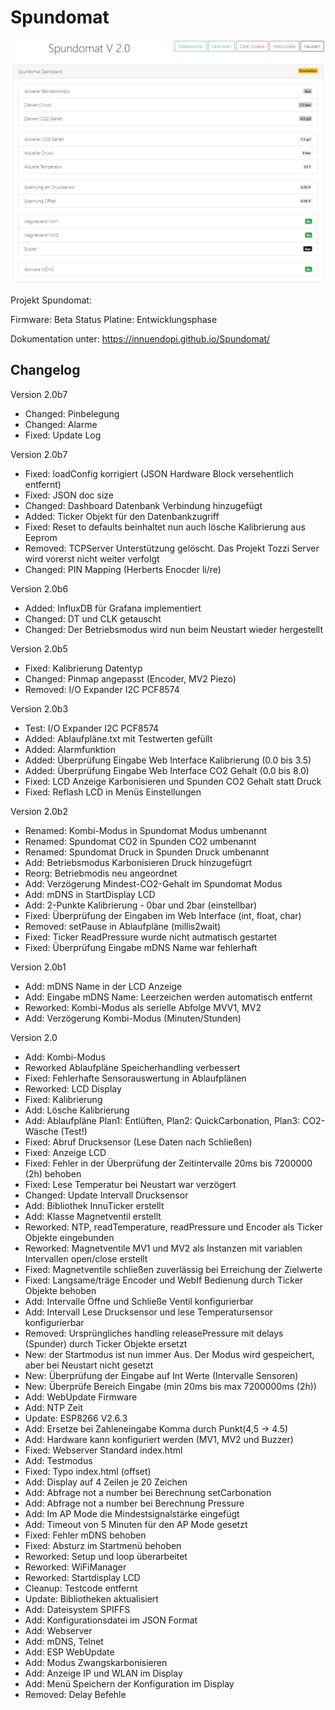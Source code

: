 # Spundomat

![ov1](/Info/Spundomat01.jpg)

Projekt Spundomat:

Firmware:   Beta Status
Platine:    Entwicklungsphase

Dokumentation unter: <https://innuendopi.github.io/Spundomat/>

## Changelog

Version 2.0b7

- Changed:  Pinbelegung
- Changed:  Alarme
- Fixed:    Update Log

Version 2.0b7

- Fixed:    loadConfig korrigiert (JSON Hardware Block versehentlich entfernt)
- Fixed:    JSON doc size
- Changed:  Dashboard Datenbank Verbindung hinzugefügt
- Added:    Ticker Objekt für den Datenbankzugriff
- Fixed:    Reset to defaults beinhaltet nun auch lösche Kalibrierung aus Eeprom
- Removed:  TCPServer Unterstützung gelöscht. Das Projekt Tozzi Server wird vorerst nicht weiter verfolgt
- Changed:  PIN Mapping (Herberts Enocder li/re)

Version 2.0b6

- Added:    InfluxDB für Grafana implementiert
- Changed:  DT und CLK getauscht
- Changed:  Der Betriebsmodus wird nun beim Neustart wieder hergestellt

Version 2.0b5

- Fixed:    Kalibrierung Datentyp
- Changed:  Pinmap angepasst (Encoder, MV2 Piezo)
- Removed:  I/O Expander I2C PCF8574

Version 2.0b3

- Test:     I/O Expander I2C PCF8574
- Added:    Ablaufpläne.txt mit Testwerten gefüllt
- Added:    Alarmfunktion
- Added:    Überprüfung Eingabe Web Interface Kalibrierung (0.0 bis 3.5)
- Added:    Überprüfung Eingabe Web Interface CO2 Gehalt (0.0 bis 8.0)
- Fixed:    LCD Anzeige Karbonisieren und Spunden CO2 Gehalt statt Druck
- Fixed:    Reflash LCD in Menüs Einstellungen

Version 2.0b2

- Renamed:  Kombi-Modus in Spundomat Modus umbenannt
- Renamed:  Spundomat CO2 in Spunden CO2 umbenannt
- Renamed:  Spundomat Druck in Spunden Druck umbenannt
- Add:      Betriebsmodus Karbonisieren Druck hinzugefügrt
- Reorg:    Betriebmodis neu angeordnet
- Add:      Verzögerung Mindest-CO2-Gehalt im Spundomat Modus
- Add:      mDNS in StartDisplay LCD
- Add:      2-Punkte Kalibrierung - 0bar und 2bar (einstellbar)
- Fixed:    Überprüfung der Eingaben im Web Interface (int, float, char)
- Removed:  setPause in Ablaufpläne (millis2wait)
- Fixed:    Ticker ReadPressure wurde nicht autmatisch gestartet
- Fixed:    Überprüfung Eingabe mDNS Name war fehlerhaft

Version 2.0b1

- Add:      mDNS Name in der LCD Anzeige
- Add:      Eingabe mDNS Name: Leerzeichen werden automatisch entfernt
- Reworked: Kombi-Modus als serielle Abfolge MVV1, MV2
- Add:      Verzögerung Kombi-Modus (Minuten/Stunden)

Version 2.0

- Add:      Kombi-Modus
- Reworked  Ablaufpläne Speicherhandling verbessert
- Fixed:    Fehlerhafte Sensorauswertung in Ablaufplänen
- Reworked: LCD Display
- Fixed:    Kalibrierung
- Add:      Lösche Kalibrierung
- Add:      Ablaufpläne Plan1: Entlüften, Plan2: QuickCarbonation, Plan3: CO2-Wäsche (Test!)
- Fixed:    Abruf Drucksensor (Lese Daten nach Schließen)
- Fixed:    Anzeige LCD
- Fixed:    Fehler in der Überprüfung der Zeitintervalle 20ms bis 7200000 (2h) behoben
- Fixed:    Lese Temperatur bei Neustart war verzögert
- Changed:  Update Intervall Drucksensor
- Add:      Bibliothek InnuTicker erstellt
- Add:      Klasse Magnetventil erstellt
- Reworked: NTP, readTemperature, readPressure und Encoder als Ticker Objekte eingebunden
- Reworked: Magnetventile MV1 und MV2 als Instanzen mit variablen Intervallen open/close erstellt
- Fixed:    Magnetventile schließen zuverlässig bei Erreichung der Zielwerte
- Fixed:    Langsame/träge Encoder und WebIf Bedienung durch Ticker Objekte behoben
- Add:      Intervalle Öffne und Schließe Ventil konfigurierbar
- Add:      Intervall Lese Drucksensor und lese Temperatursensor konfigurierbar
- Removed:  Ursprüngliches handling releasePressure mit delays (Spunder) durch Ticker Objekte ersetzt
- New:      der Startmodus ist nun immer Aus. Der Modus wird gespeichert, aber bei Neustart nicht gesetzt
- New:      Überprüfung der Eingabe auf Int Werte (Intervalle Sensoren)
- New:      Überprüfe Bereich Eingabe (min 20ms bis max 7200000ms (2h))
- Add:      WebUpdate Firmware
- Add:      NTP Zeit
- Update:   ESP8266 V2.6.3
- Add:      Ersetze bei Zahleneingabe Komma durch Punkt(4,5 -> 4.5)
- Add:      Hardware kann konfiguriert werden (MV1, MV2 und Buzzer)
- Fixed:    Webserver Standard index.html
- Add:      Testmodus
- Fixed:    Typo index.html (offset)
- Add:      Display auf 4 Zeilen je 20 Zeichen
- Add:      Abfrage not a number bei Berechnung setCarbonation
- Add:      Abfrage not a number bei Berechnung Pressure
- Add:      Im AP Mode die Mindestsignalstärke eingefügt
- Add:      Timeout von 5 Minuten für den AP Mode gesetzt
- Fixed:    Fehler mDNS behoben
- Fixed:    Absturz im Startmenü behoben
- Reworked: Setup und loop überarbeitet
- Reworked: WiFiManager
- Reworked: Startdisplay LCD
- Cleanup:  Testcode entfernt
- Update:   Bibliotheken aktualisiert
- Add:      Dateisystem SPIFFS
- Add:      Konfigurationsdatei im JSON Format
- Add:      Webserver
- Add:      mDNS, Telnet
- Add:      ESP WebUpdate
- Add:      Modus Zwangskarbonisieren
- Add:      Anzeige IP und WLAN im Display
- Add:      Menü Speichern der Konfiguration im Display
- Removed:  Delay Befehle
